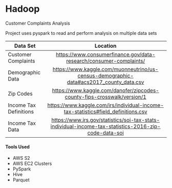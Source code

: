 # Hadoop

Customer Complaints Analysis

Project uses pyspark to read and perform analysis on multiple data sets

| Data Set |  Location |
| -------- |:----------:|
| Customer Complaints | https://www.consumerfinance.gov/data-research/consumer-complaints/ | 
| Demographic Data | https://www.kaggle.com/muonneutrino/us-census-demographic-data#acs2017_county_data.csv |
| Zip Codes | https://www.kaggle.com/danofer/zipcodes-county-fips-crosswalk/version/1 |
| Income Tax Definitions | https://www.kaggle.com/irs/individual-income-tax-statistics#field_definitions.csv |
| Income Tax Data | https://www.irs.gov/statistics/soi-tax-stats-individual-income-tax-statistics-2016-zip-code-data-soi |


<h4>Tools Used</h4>

<ul>
  <li>AWS S2</li>
  <li>AWS EC2 Clusters</li>
  <li>PySpark</li>
  <li>Hive</li>
  <li>Parquet</li>
</ul>
